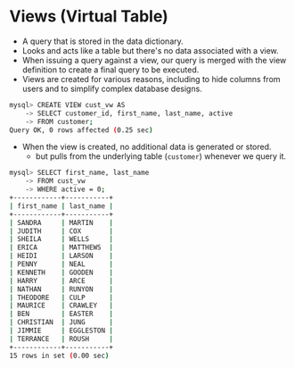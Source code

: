# Views (Virtual Table)

- A query that is stored in the data dictionary.
- Looks and acts like a table but there's no data associated with a view.
- When issuing a query against a view, our query is merged with the view definition to create a final query to be executed.
- Views are created for various reasons, including to hide columns from users and to simplify complex database designs.

```bash
mysql> CREATE VIEW cust_vw AS
    -> SELECT customer_id, first_name, last_name, active
    -> FROM customer;
Query OK, 0 rows affected (0.25 sec)
```

- When the view is created, no additional data is generated or stored.
  - but pulls from the underlying table (`customer`) whenever we query it.

```bash
mysql> SELECT first_name, last_name
    -> FROM cust_vw
    -> WHERE active = 0;
+------------+-----------+
| first_name | last_name |
+------------+-----------+
| SANDRA     | MARTIN    |
| JUDITH     | COX       |
| SHEILA     | WELLS     |
| ERICA      | MATTHEWS  |
| HEIDI      | LARSON    |
| PENNY      | NEAL      |
| KENNETH    | GOODEN    |
| HARRY      | ARCE      |
| NATHAN     | RUNYON    |
| THEODORE   | CULP      |
| MAURICE    | CRAWLEY   |
| BEN        | EASTER    |
| CHRISTIAN  | JUNG      |
| JIMMIE     | EGGLESTON |
| TERRANCE   | ROUSH     |
+------------+-----------+
15 rows in set (0.00 sec)
```

